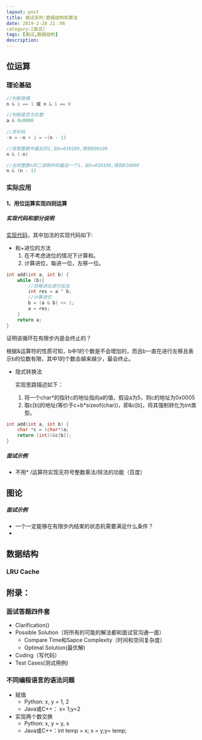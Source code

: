 ```yaml
---
layout: post
title: 面试系列:数据结构和算法
date: 2019-2-28 21：06
category:[面试]
tags: [面试,数据结构]
description: 
---
```


## 位运算

### 理论基础

```C++
//判断奇偶
n & 1 == 1 或 n & 1 == 0

//判断是否为负数
a & 0x8000
    
//求补码
-n = ~n + 1 = ~(n - 1)

//获取整数中最后的1,如n=010100,得到000100
n & (-n)

//去除整数n的二进制中的最后一个1，如n=010100,得到010000
n & (n - 1)
```



### 实际应用

#### 1、用位运算实现四则运算

##### 实现代码和部分说明

[实现代码]()，其中加法的实现代码如下:

- 和+进位的方法
  1. 在不考虑进位的情况下计算和。
  2. 计算进位，每进一位，左移一位。

```C++
int add(int a, int b) {
	while (b){
		//忽略进位进行加法
		int res = a ^ b;
		//计算进位
		b = (a & b) << 1;
		a = res;
	}
	return a;
}
```

证明该循环在有限步内是会终止的？

根据&运算符的性质可知，b中1的个数是不会增加的，而且b一直在进行左移且表示b的位数有限，其中1的个数会越来越少，最会终止。

- 隐式转换法

  实现思路描述如下：

  1. 将一个char*的指针c的地址指向a的值，假设a为5，则c的地址为0x0005
  2. 取c[b]的地址(等价于c+b*sizeof(char))，即&c[b]，将其强制转化为int类型。

```C++
int add(int a, int b) {
	char *c = (char*)a;
	return (int)(&c[b]);
}
```



##### 面试示例

- 不用* /运算符实现无符号整数乘法/除法的功能（百度）



## 图论



##### 面试示例

-  一个一定能够在有限步内结束的状态机需要满足什么条件？
- 



## 数据结构

### LRU Cache





## 附录：

### 面试答题四件套

- Clarification()
- Possible Solution（将所有的可能的解法都和面试官沟通一面）
  - Compare Time和Sapce Complexity（时间和空间复杂度）
  - Optimal Solution(最优解)
- Coding（写代码）
- Test Cases(测试用例)

### 不同编程语言的语法问题

- 赋值
  - Python: x, y = 1, 2
  - Java或C++： x= 1;y=2
- 实现两个数交换
  - Python: x, y = y, x
  - Java或C++：int temp = x; x = y;y= temp;

